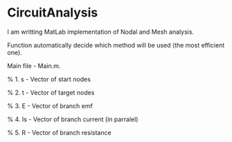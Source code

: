 # CircuitAnalysis

I am writting MatLab implementation of Nodal and Mesh analysis.

Function automatically decide which method will be used (the most efficient one).

Main file - Main.m.

% 1. s  - Vector of start nodes

% 2. t  - Vector of target nodes

% 3. E  - Vector of branch emf

% 4. Is - Vector of branch current (in parralel)

% 5. R  - Vector of branch resistance
